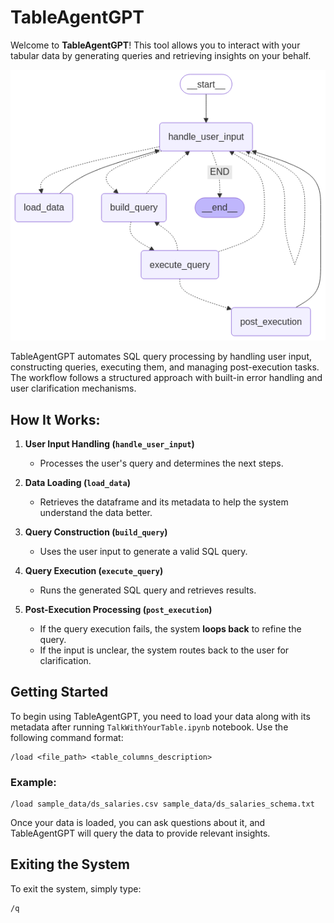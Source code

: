 # TableAgentGPT

Welcome to **TableAgentGPT**! This tool allows you to interact with your tabular data by generating queries and retrieving insights on your behalf.

![SQL GPT](graph_viz.png "TableAgentGPT Multi-Agent Graph Design")

TableAgentGPT automates SQL query processing by handling user input, constructing queries, executing them, and managing post-execution tasks. The workflow follows a structured approach with built-in error handling and user clarification mechanisms.

## How It Works:
1. **User Input Handling (`handle_user_input`)**
   - Processes the user's query and determines the next steps.

2. **Data Loading (`load_data`)**
   - Retrieves the dataframe and its metadata to help the system understand the data better.

3. **Query Construction (`build_query`)**
   - Uses the user input to generate a valid SQL query.

4. **Query Execution (`execute_query`)**
   - Runs the generated SQL query and retrieves results.

5. **Post-Execution Processing (`post_execution`)**
   - If the query execution fails, the system **loops back** to refine the query.
   - If the input is unclear, the system routes back to the user for clarification.


## Getting Started

To begin using TableAgentGPT, you need to load your data along with its metadata after running `TalkWithYourTable.ipynb` notebook. Use the following command format:

```
/load <file_path> <table_columns_description>
```

### Example:
```
/load sample_data/ds_salaries.csv sample_data/ds_salaries_schema.txt
```

Once your data is loaded, you can ask questions about it, and TableAgentGPT will query the data to provide relevant insights.

## Exiting the System
To exit the system, simply type:
```
/q
```


